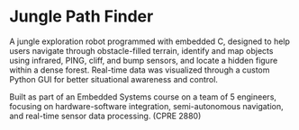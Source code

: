 # Jungle Path Finder
A jungle exploration robot programmed with embedded C, designed to help users navigate through obstacle-filled terrain, identify and map objects using infrared, PING, cliff, and bump sensors, and locate a hidden figure within a dense forest. Real-time data was visualized through a custom Python GUI for better situational awareness and control.

Built as part of an Embedded Systems course on a team of 5 engineers, focusing on hardware-software integration, semi-autonomous navigation, and real-time sensor data processing. (CPRE 2880)
